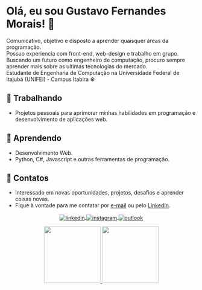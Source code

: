 <h1>Olá, eu sou Gustavo Fernandes Morais! 👋</h1>

<p>
  Comunicativo, objetivo e disposto a aprender quaisquer áreas da programação. <br>
  Possuo experiencia com front-end, web-design e trabalho em grupo. Buscando um futuro como engenheiro de computação, procuro sempre aprender mais sobre as ultimas tecnologias do mercado. <br>
  Estudante de Engenharia de Computação na Universidade Federal de Itajubá (UNIFEI) - Campus Itabira ⚙️ 
</p>

<h2>🔭 Trabalhando</h2>
<ul>
	<li>
		Projetos pessoais para aprimorar minhas habilidades em
		programação e desenvolvimento de aplicações web.
	</li>
</ul>

<h2>🌱 Aprendendo</h2>
<ul>
	<li>Desenvolvimento Web.</li>
	<li>Python, C#, Javascript e outras ferramentas de programação.</li>
</ul>

<h2>💬 Contatos</h2>
<ul>
	<li>
		Interessado em novas oportunidades, projetos,
		desafios e aprender coisas novas.
	</li>
	<li>
		Fique à vontade para me contatar por
		<a href="mailto:gustavof3rnandes@outlook.com" target="_blank">e-mail</a>
		ou pelo
		<a href="https://www.linkedin.com/in/gustavo-fernandes-morais-6737a9243" target="_blank">LinkedIn</a>.
	</li>
</ul>
<p align="center">
  <a href="-6737a9243" target="_blank">
    <img align="center" src="https://img.shields.io/badge/LinkedIn-0077B5?style=for-the-badge&logo=linkedin&logoColor=white" alt="linkedin"/>
  </a>
  <a href="https://www.instagram.com/gustavo_f3rnandes/" target="_blank">
   <img align="center" src="https://img.shields.io/badge/Instagram-E4405F?style=for-the-badge&logo=instagram&logoColor=white" alt="instagram"/>
  </a>
  <a href="mailto:gustavof3rnandes@outlook.com" target="_blank">
   <img align="center" src="https://img.shields.io/badge/-Gmail-%23333?style=for-the-badge&logo=gmail&logoColor=white" alt="outlook"/>
  </a>
</p>

<div align="center">
  <a href="https://github.com/GustavoF3rnandes">
  <img height="150em" src="https://github-readme-stats.vercel.app/api?username=GustavoF3rnandes&show_icons=true&theme=github_dark&include_all_commits=true&count_private=true"/>
  <img height="150em" src="https://github-readme-stats.vercel.app/api/top-langs/?username=GustavoF3rnandes&layout=compact&langs_count=7&theme=github_dark"/>
</div>
